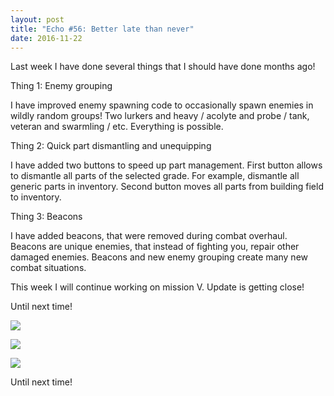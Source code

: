 ```yaml
---
layout: post
title: "Echo #56: Better late than never"
date: 2016-11-22
---
```


Last week I have done several things that I should have done months ago!

Thing 1: Enemy grouping

I have improved enemy spawning code to occasionally spawn enemies in wildly random groups!
Two lurkers and heavy / acolyte and probe / tank, veteran and swarmling / etc.
Everything is possible.

Thing 2: Quick part dismantling and unequipping

I have added two buttons to speed up part management.
First button allows to dismantle all parts of the selected grade. For example, dismantle all generic parts in inventory.
Second button moves all parts from building field to inventory.

Thing 3: Beacons

I have added beacons, that were removed during combat overhaul.
Beacons are unique enemies, that instead of fighting you, repair other damaged enemies.
Beacons and new enemy grouping create many new combat situations.

This week I will continue working on mission V. 
Update is getting close! 

Until next time!

![](http://i.imgur.com/bBcQ7Zh.png)

![](http://i.imgur.com/oCYN9bq.png)

![](http://i.imgur.com/TthYkTX.png)

Until next time!
